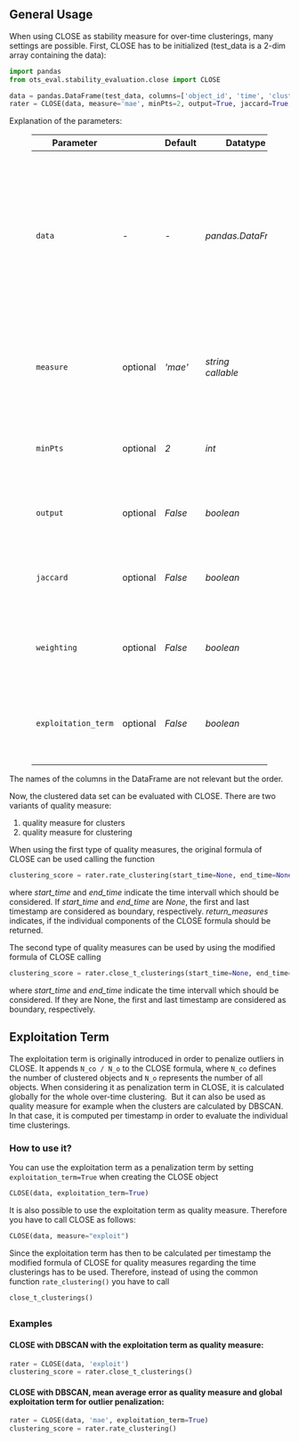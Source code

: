 ## General Usage

When using CLOSE as stability measure for over-time clusterings, many settings are possible. First, CLOSE has to be initialized (test\_data is a 2-dim array containing the data):

```python
import pandas
from ots_eval.stability_evaluation.close import CLOSE

data = pandas.DataFrame(test_data, columns=['object_id', 'time', 'cluster_id', 'feature1', 'feature2'])
rater = CLOSE(data, measure='mae', minPts=2, output=True, jaccard=True, weighting=True, exploitation_term=True)
```

Explanation of the parameters:

<figure class="table"><table><thead><tr><th>Parameter</th><th><br data-cke-filler="true"></th><th>Default</th><th>Datatype</th><th>Description</th></tr></thead><tbody><tr><td><code>data</code></td><td>-</td><td>-</td><td><i>pandas.DataFrame</i></td><td>with first column being the objectID, second being the timestamp, third being the clusterID and following columns being the features</td></tr><tr><td><code>measure</code></td><td>optional</td><td><i>'mae'</i></td><td><i>string</i><br><i>callable</i></td><td>describing the quality measure that should be used<br>a cluster measuring function</td></tr><tr><td><code>minPts</code></td><td>optional</td><td><i>2</i></td><td><i>int</i></td><td>used for densitiy based quality measure only</td></tr><tr><td><code>output</code></td><td>optional</td><td><i>False</i></td><td><i>boolean</i></td><td>indicating if intermediate results should be printed</td></tr><tr><td><code>jaccard</code></td><td>optional</td><td><i>False</i></td><td><i>boolean</i></td><td>indicating if jaccard index should be used in CLOSE</td></tr><tr><td><code>weighting</code></td><td>optional</td><td><i>False</i></td><td><i>boolean</i></td><td>indicating if more distant past should be weighted lower than nearer past</td></tr><tr><td><code>exploitation_term</code></td><td>optional</td><td><i>False</i></td><td><i>boolean</i></td><td>indicating if exploitation term for penalization of outliers should be used</td></tr></tbody></table></figure>

The names of the columns in the DataFrame are not relevant but the order.

Now, the clustered data set can be evaluated with CLOSE. There are two variants of quality measure:

1.  quality measure for clusters
2.  quality measure for clustering

When using the first type of quality measures, the original formula of CLOSE can be used calling the function

```python
clustering_score = rater.rate_clustering(start_time=None, end_time=None, return_measures=False)
```

where _start\_time_ and _end\_time_ indicate the time intervall which should be considered. If _start\_time_ and _end\_time_ are _None_, the first and last timestamp are considered as boundary, respectively. _return\_measures_ indicates, if the individual components of the CLOSE formula should be returned.

The second type of quality measures can be used by using the modified formula of CLOSE calling

```python
clustering_score = rater.close_t_clusterings(start_time=None, end_time=None)
```

where _start\_time_ and _end\_time_ indicate the time intervall which should be considered. If they are None, the first and last timestamp are considered as boundary, respectively.

## **Exploitation Term**

The exploitation term is originally introduced in order to penalize outliers in CLOSE.
It appends `N_co / N_o` to the CLOSE formula, where `N_co` defines the number of clustered objects and `N_o` represents the number of all objects.
When considering it as penalization term in CLOSE, it is calculated globally for the whole over-time clustering. 
But it can also be used as quality measure for example when the clusters are calculated by DBSCAN. In that case, it is computed per timestamp in order to evaluate the individual time clusterings.

### **How to use it?**

You can use the exploitation term as a penalization term by setting `exploitation_term=True` when creating the CLOSE object

```python
CLOSE(data, exploitation_term=True)
```

It is also possible to use the exploitation term as quality measure.
Therefore you have to call CLOSE as follows:

```python
CLOSE(data, measure="exploit")
```

Since the exploitation term has then to be calculated per timestamp the modified formula of CLOSE for quality measures regarding the time clusterings has to be used. Therefore, instead of using the common function `rate_clustering()` you have to call

```text
close_t_clusterings()
```

##

### Examples

#### CLOSE with DBSCAN with the exploitation term as quality measure:

```python
rater = CLOSE(data, 'exploit')
clustering_score = rater.close_t_clusterings()
```

####

#### CLOSE with DBSCAN, mean average error as quality measure and global exploitation term for outlier penalization:

```python
rater = CLOSE(data, 'mae', exploitation_term=True)
clustering_score = rater.rate_clustering()
```
